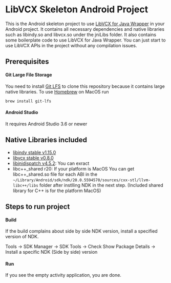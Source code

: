 # LibVCX Skeleton Android Project
This is the Android skeleton project to use [LibVCX for Java Wrapper](https://github.com/hyperledger/indy-sdk/tree/master/vcx/wrappers/java) in your Android project.
It contains all necessary dependencies and native libraries such as libindy.so and libvcx.so under the jniLibs folder. It also contains some boilerplate code to use LibVCX for Java Wrapper.
You can just start to use LibVCX APIs in the project without any compilation issues.

## Prerequisites
#### Git Large File Storage
You need to install [Git LFS](https://help.github.com/en/github/managing-large-files/installing-git-large-file-storage) to clone this repository because it contains large native libraries.
To use [Homebrew](http://brew.sh/) on MacOS run
```
brew install git-lfs
```
#### Android Studio
It requires Android Studio 3.6 or newer

## Native Libraries included
- [libindy stable v1.15.0](https://repo.sovrin.org/android/libindy/stable/1.15.0/)
- [libvcx stable v0.8.0](https://repo.sovrin.org/android/libvcx/stable/0.8.0/)
- [libjnidispatch v4.5.2](https://github.com/java-native-access/jna/tree/4.5.2/lib/native): You can exract 
- libc++_shared r20: If your platform is MacOS You can get libc++_shared.so file for each ABI in the `~/Library/Android/sdk/ndk/20.0.5594570/sources/cxx-stl/llvm-libc++/libs` folder after instlling NDK in the next step. (Included shared library for C++ is for the platform MacOS)

## Steps to run project
#### Build 
If the build complains about side by side NDK version, install a specified version of NDK. 

Tools -> SDK Manager -> SDK Tools -> Check Show Package Details -> Install a specific NDK (Side by side) version

#### Run
If you see the empty activity application, you are done. 